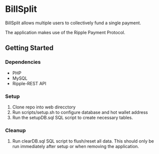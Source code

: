 # BillSplit
BillSplit allows multiple users to collectively fund a single payment.

The application makes use of the Ripple Payment Protocol.

## Getting Started

### Dependencies
* PHP
* MySQL
* Ripple-REST API

### Setup
1. Clone repo into web direcctory
2. Run scripts/setup.sh to configure database and hot wallet address
3. Run the setupDB.sql SQL script to create necessary tables.

### Cleanup
1. Run clearDB.sql SQL script to flush/reset all data. This should only be run immediately after setup or when removing the application.
